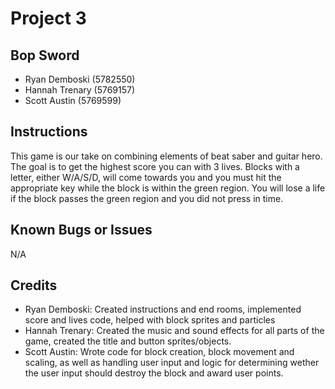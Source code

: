 # Project 3

## Bop Sword

* Ryan Demboski (5782550)
* Hannah Trenary (5769157)
* Scott Austin (5769599)

## Instructions

This game is our take on combining elements of beat saber and guitar hero. The goal is to get the highest score  you can with 3 lives. Blocks with a letter, either W/A/S/D, will come towards you and you must hit the appropriate key while the block is within the green region. You will lose a life if the block passes the green region and you did not press in time.

## Known Bugs or Issues
N/A

## Credits
* Ryan Demboski: Created instructions and end rooms, implemented score and lives code, helped with block sprites and particles
* Hannah Trenary: Created the music and sound effects for all parts of the game, created the title and button sprites/objects.
* Scott Austin: Wrote code for block creation, block movement and scaling, as well as handling user input and logic for determining wether the user input should destroy the block and award user points.